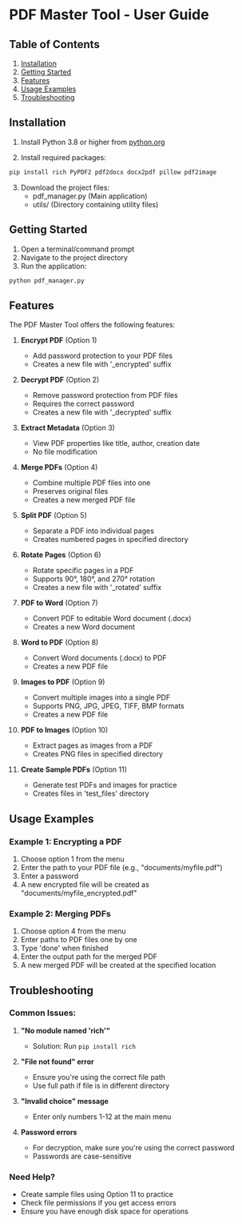# PDF Master Tool - User Guide

## Table of Contents
1. [Installation](#installation)
2. [Getting Started](#getting-started)
3. [Features](#features)
4. [Usage Examples](#usage-examples)
5. [Troubleshooting](#troubleshooting)

## Installation

1. Install Python 3.8 or higher from [python.org](https://python.org)

2. Install required packages:
```bash
pip install rich PyPDF2 pdf2docx docx2pdf pillow pdf2image
```

3. Download the project files:
   - pdf_manager.py (Main application)
   - utils/ (Directory containing utility files)

## Getting Started

1. Open a terminal/command prompt
2. Navigate to the project directory
3. Run the application:
```bash
python pdf_manager.py
```

## Features

The PDF Master Tool offers the following features:

1. **Encrypt PDF** (Option 1)
   - Add password protection to your PDF files
   - Creates a new file with '_encrypted' suffix

2. **Decrypt PDF** (Option 2)
   - Remove password protection from PDF files
   - Requires the correct password
   - Creates a new file with '_decrypted' suffix

3. **Extract Metadata** (Option 3)
   - View PDF properties like title, author, creation date
   - No file modification

4. **Merge PDFs** (Option 4)
   - Combine multiple PDF files into one
   - Preserves original files
   - Creates a new merged PDF file

5. **Split PDF** (Option 5)
   - Separate a PDF into individual pages
   - Creates numbered pages in specified directory

6. **Rotate Pages** (Option 6)
   - Rotate specific pages in a PDF
   - Supports 90°, 180°, and 270° rotation
   - Creates a new file with '_rotated' suffix

7. **PDF to Word** (Option 7)
   - Convert PDF to editable Word document (.docx)
   - Creates a new Word document

8. **Word to PDF** (Option 8)
   - Convert Word documents (.docx) to PDF
   - Creates a new PDF file

9. **Images to PDF** (Option 9)
   - Convert multiple images into a single PDF
   - Supports PNG, JPG, JPEG, TIFF, BMP formats
   - Creates a new PDF file

10. **PDF to Images** (Option 10)
    - Extract pages as images from a PDF
    - Creates PNG files in specified directory

11. **Create Sample PDFs** (Option 11)
    - Generate test PDFs and images for practice
    - Creates files in 'test_files' directory

## Usage Examples

### Example 1: Encrypting a PDF
1. Choose option 1 from the menu
2. Enter the path to your PDF file (e.g., "documents/myfile.pdf")
3. Enter a password
4. A new encrypted file will be created as "documents/myfile_encrypted.pdf"

### Example 2: Merging PDFs
1. Choose option 4 from the menu
2. Enter paths to PDF files one by one
3. Type 'done' when finished
4. Enter the output path for the merged PDF
5. A new merged PDF will be created at the specified location

## Troubleshooting

### Common Issues:

1. **"No module named 'rich'"**
   - Solution: Run `pip install rich`

2. **"File not found" error**
   - Ensure you're using the correct file path
   - Use full path if file is in different directory

3. **"Invalid choice" message**
   - Enter only numbers 1-12 at the main menu

4. **Password errors**
   - For decryption, make sure you're using the correct password
   - Passwords are case-sensitive

### Need Help?
- Create sample files using Option 11 to practice
- Check file permissions if you get access errors
- Ensure you have enough disk space for operations
